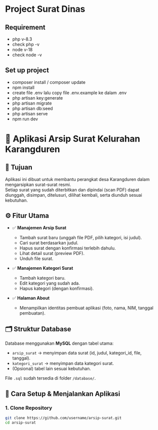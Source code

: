 # Project Surat Dinas
## Requirement
- php v-8.3
- check php -v
- node v-18
- check node -v
## Set up project
- composer install / composer update
- npm install
- create file .env lalu copy file .env.example ke dalam .env 
- php artisan key:generate
- php artisan migrate
- php artisan db:seed
- php artisan serve
- npm run dev

# 📑 Aplikasi Arsip Surat Kelurahan Karangduren

## 🎯 Tujuan
Aplikasi ini dibuat untuk membantu perangkat desa Karangduren dalam mengarsipkan surat-surat resmi.  
Setiap surat yang sudah diterbitkan dan dipindai (scan PDF) dapat diunggah, disimpan, ditelusuri, dilihat kembali, serta diunduh sesuai kebutuhan.

## ⚙️ Fitur Utama
- ✅ **Manajemen Arsip Surat**
  - Tambah surat baru (unggah file PDF, pilih kategori, isi judul).
  - Cari surat berdasarkan judul.
  - Hapus surat dengan konfirmasi terlebih dahulu.
  - Lihat detail surat (preview PDF).
  - Unduh file surat.

- ✅ **Manajemen Kategori Surat**
  - Tambah kategori baru.
  - Edit kategori yang sudah ada.
  - Hapus kategori (dengan konfirmasi).

- ✅ **Halaman About**
  - Menampilkan identitas pembuat aplikasi (foto, nama, NIM, tanggal pembuatan).

## 🗂️ Struktur Database
Database menggunakan **MySQL** dengan tabel utama:
- `arsip_surat` → menyimpan data surat (id, judul, kategori_id, file, tanggal).
- `kategori_surat` → menyimpan data kategori surat.
- (Opsional) tabel lain sesuai kebutuhan.

File `.sql` sudah tersedia di folder `/database/`.

## 🚀 Cara Setup & Menjalankan Aplikasi

### 1. Clone Repository
```bash
git clone https://github.com/username/arsip-surat.git
cd arsip-surat
